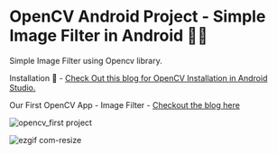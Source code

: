 # OpenCV Android Project - Simple Image Filter in Android 📸🎨
Simple Image Filter using Opencv library.

Installation 📲 - [Check Out this blog for OpenCV Installation in Android Studio.](https://medium.com/@fierydinesh/android-studio-step-by-step-guide-to-download-and-install-opencv-for-android-9ddcb78a8bc3)

Our First OpenCV App - Image Filter - [Checkout the blog here](https://medium.com/@fierydinesh/first-opencv-android-project-simple-image-filter-in-android-d9ce4ff27968)

![opencv_first project](https://github.com/wh173d3v11/OpenCVSamples/assets/46423041/5d688c52-a950-4c33-819c-37cc5e740263)


![ezgif com-resize](https://github.com/wh173d3v11/OpenCVSamples/assets/46423041/42fdc941-ec99-4fe3-897d-b16d0818651f)


